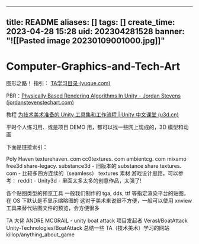 
---
title: README
aliases: []
tags: []
create_time: 2023-04-28 15:28
uid: 202304281528
banner: "![[Pasted image 20230109001000.jpg]]"
---
# Computer-Graphics-and-Tech-Art
图形之路！
指引： [TA学习目录 (yuque.com)](https://www.yuque.com/faded-1bfel/ohdnsq/znk7wv)

PBR：[Physically Based Rendering Algorithms In Unity - Jordan Stevens (jordanstevenstechart.com)](https://www.jordanstevenstechart.com/physically-based-rendering)


教程
[为技术美术准备的 Unity 工具集和工作流程 | Unity 中文课堂 (u3d.cn)](https://learn.u3d.cn/tutorial/unity-ta-tools)


平时个人练习用、或是项目 DEMO 用，都可以找一些网上现成的，3D 模型和动画

下面是链接索引：

Poly Haven
texturehaven. com
cc0textures. com
ambientcg. com
mixamo
free3d
share-legacy. substance3d - 旧版本的 substance share
textures. com - 比较多四方连续的（seamless） textures 素材
游戏设计思路，可以参考：
reddit - Unity3d - 里面太多太多的创意作品，太强了!




各个贴图类型的预览工具
一般我们制作的 tga, dds, ttf 等指定渲染平台的贴图，在 OS 下默认是不显示缩略图的
这对于美术来说很不方便，一般可以使用 xnview 工具来替代贴图文件的预览，会方便很多

TA 大佬
ANDRE MCGRAIL - unity boat attack 项目发起者
Verasl/BoatAttack
Unity-Technologies/BoatAttack
总结一些 TA（技术美术）学习的网站
killop/anything_about_game
